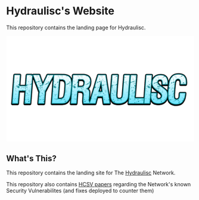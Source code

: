 [logo]: /assets/img/Hydraulisc.png

# Hydraulisc's Website

This repository contains the landing page for Hydraulisc.

![image][logo]

## What's This?

This repository contains the landing site for The [Hydraulisc](https://hydraulisc.net) Network.

This repository also contains [HCSV papers](https://about.hydraulisc.net/hcsv) regarding the Network's known Security Vulnerabilites (and fixes deployed to counter them)

